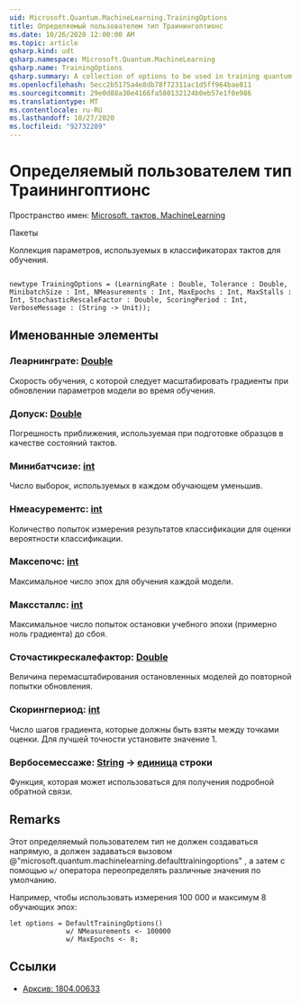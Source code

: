 ```yaml
---
uid: Microsoft.Quantum.MachineLearning.TrainingOptions
title: Определяемый пользователем тип Траинингоптионс
ms.date: 10/26/2020 12:00:00 AM
ms.topic: article
qsharp.kind: udt
qsharp.namespace: Microsoft.Quantum.MachineLearning
qsharp.name: TrainingOptions
qsharp.summary: A collection of options to be used in training quantum classifiers.
ms.openlocfilehash: 5ecc2b5175a4e8db78f72311ac1d5ff964bae811
ms.sourcegitcommit: 29e0d88a30e4166fa580132124b0eb57e1f0e986
ms.translationtype: MT
ms.contentlocale: ru-RU
ms.lasthandoff: 10/27/2020
ms.locfileid: "92732289"
---
```

# <a name="trainingoptions-user-defined-type"></a>Определяемый пользователем тип Траинингоптионс

Пространство имен: [Microsoft. тактов. MachineLearning](xref:Microsoft.Quantum.MachineLearning)

Пакеты [](https://nuget.org/packages/)


Коллекция параметров, используемых в классификаторах тактов для обучения.

```qsharp

newtype TrainingOptions = (LearningRate : Double, Tolerance : Double, MinibatchSize : Int, NMeasurements : Int, MaxEpochs : Int, MaxStalls : Int, StochasticRescaleFactor : Double, ScoringPeriod : Int, VerboseMessage : (String -> Unit));
```



## <a name="named-items"></a>Именованные элементы

### <a name="learningrate--double"></a>Леарнинграте: [Double](xref:microsoft.quantum.lang-ref.double)

Скорость обучения, с которой следует масштабировать градиенты при обновлении параметров модели во время обучения.
### <a name="tolerance--double"></a>Допуск: [Double](xref:microsoft.quantum.lang-ref.double)

Погрешность приближения, используемая при подготовке образцов в качестве состояний тактов.
### <a name="minibatchsize--int"></a>Минибатчсизе: [int](xref:microsoft.quantum.lang-ref.int)

Число выборок, используемых в каждом обучающем уменьшив.
### <a name="nmeasurements--int"></a>Нмеасурементс: [int](xref:microsoft.quantum.lang-ref.int)

Количество попыток измерения результатов классификации для оценки вероятности классификации.
### <a name="maxepochs--int"></a>Максепочс: [int](xref:microsoft.quantum.lang-ref.int)

Максимальное число эпох для обучения каждой модели.
### <a name="maxstalls--int"></a>Макссталлс: [int](xref:microsoft.quantum.lang-ref.int)

Максимальное число попыток остановки учебного эпохи (примерно ноль градиента) до сбоя.
### <a name="stochasticrescalefactor--double"></a>Сточастикрескалефактор: [Double](xref:microsoft.quantum.lang-ref.double)

Величина перемасштабирования остановленных моделей до повторной попытки обновления.
### <a name="scoringperiod--int"></a>Скорингпериод: [int](xref:microsoft.quantum.lang-ref.int)

Число шагов градиента, которые должны быть взяты между точками оценки.
Для лучшей точности установите значение 1.
### <a name="verbosemessage--string---unit"></a>Вербосемессаже: [String](xref:microsoft.quantum.lang-ref.string) -> [единица](xref:microsoft.quantum.lang-ref.unit) строки

Функция, которая может использоваться для получения подробной обратной связи.

## <a name="remarks"></a>Remarks

Этот определяемый пользователем тип не должен создаваться напрямую, а должен задаваться вызовом @"microsoft.quantum.machinelearning.defaulttrainingoptions" , а затем с помощью `w/` оператора переопределять различные значения по умолчанию.

Например, чтобы использовать измерения 100 000 и максимум 8 обучающих эпох:

```Q#
let options = DefaultTrainingOptions()
              w/ NMeasurements <- 100000
              w/ MaxEpochs <- 8;
```

## <a name="references"></a>Ссылки

- [Арксив: 1804.00633](https://arxiv.org/abs/1804.00633)